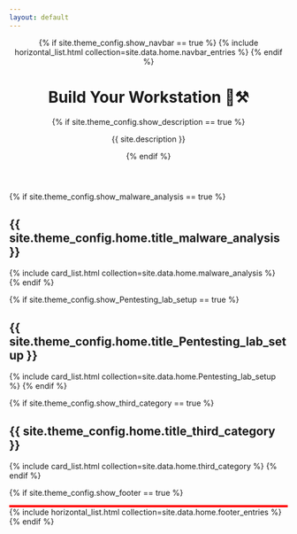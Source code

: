 ```yaml
---
layout: default
---
```


<header>
{% if site.theme_config.show_navbar == true %}
  {% include horizontal_list.html collection=site.data.home.navbar_entries %}
{% endif %}

  <h1>Build Your Workstation 🔬⚒️</h1>
  {% if site.theme_config.show_description == true %}
    <p>{{ site.description }}</p>
  {% endif %}
</header>


{% if site.theme_config.show_malware_analysis == true %}
  <h2>{{ site.theme_config.home.title_malware_analysis }}</h2>
  {% include card_list.html collection=site.data.home.malware_analysis %}
{% endif %}



{% if site.theme_config.show_Pentesting_lab_setup == true %}
  <h2>{{ site.theme_config.home.title_Pentesting_lab_setup }}</h2>
  {% include card_list.html collection=site.data.home.Pentesting_lab_setup %}
{% endif %}


{% if site.theme_config.show_third_category == true %}
  <h2>{{ site.theme_config.home.title_third_category }}</h2>
  {% include card_list.html collection=site.data.home.third_category %}
{% endif %}


{% if site.theme_config.show_footer == true %}
  <footer>
    <div style="border: 2px solid red;"></div>
    {% include horizontal_list.html collection=site.data.home.footer_entries %}
  </footer>
{% endif %}

